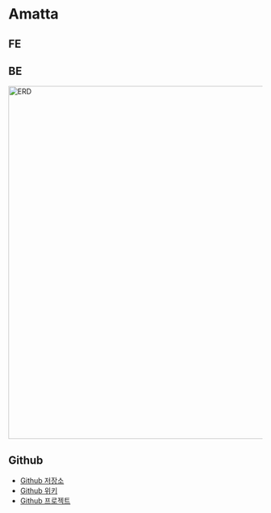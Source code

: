 # Amatta

## FE

## BE
<img width="700" alt="ERD" src="https://user-images.githubusercontent.com/65708461/215433375-81f7ac6e-00bd-406f-8a11-8b5cd05272e4.png">


## Github
- [Github 저장소](https://github.com/softeerbootcamp/Team7-Project)
- [Github 위키](https://github.com/softeerbootcamp/Team7-Project/wiki)
- [Github 프로젝트](https://github.com/orgs/softeerbootcamp/projects/3)
